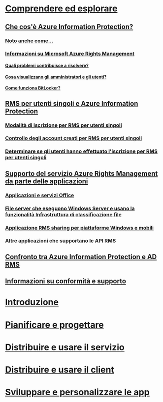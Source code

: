 # [Comprendere ed esplorare](what-is-information-protection.md)
## [Che cos'è Azure Information Protection?](what-is-information-protection.md)
### [Noto anche come...](aka.md)
### [Informazioni su Microsoft Azure Rights Management](what-is-azure-rms.md)
#### [Quali problemi contribuisce a risolvere?](azure-rms-problems-it-solves.md)
#### [Cosa visualizzano gli amministratori e gli utenti?](what-admins-users-see.md)
#### [Come funziona BitLocker?](how-does-it-work.md)
## [RMS per utenti singoli e Azure Information Protection](rms-for-individuals.md)
### [Modalità di iscrizione per RMS per utenti singoli](rms-for-individuals-user-sign-up.md)
### [Controllo degli account creati per RMS per utenti singoli](rms-for-individuals-take-control.md)
### [Determinare se gli utenti hanno effettuato l'iscrizione per RMS per utenti singoli](rms-for-individuals-identify-sign-up.md)
## [Supporto del servizio Azure Rights Management da parte delle applicazioni](applications-support.md)
### [Applicazioni e servizi Office](office-apps-services-support.md)
### [File server che eseguono Windows Server e usano la funzionalità Infrastruttura di classificazione file](file-server-support.md)
### [Applicazione RMS sharing per piattaforme Windows e mobili](sharing-app-support.md)
### [Altre applicazioni che supportano le API RMS](api-support.md)
## [Confronto tra Azure Information Protection e AD RMS](compare-on-premise.md)
## [Informazioni su conformità e supporto](compliance.md)
# [Introduzione](/information-protection/get-started/requirements-azure-rms)
# [Pianificare e progettare](/information-protection/plan-design/deployment-roadmap)
# [Distribuire e usare il servizio](/information-protection/deploy-use/activate-service)
# [Distribuire e usare il client](/information-protection/rms-client/use-client)
# [Sviluppare e personalizzare le app](/information-protection/develop/developers-guide)


<!--HONumber=Feb17_HO2-->


